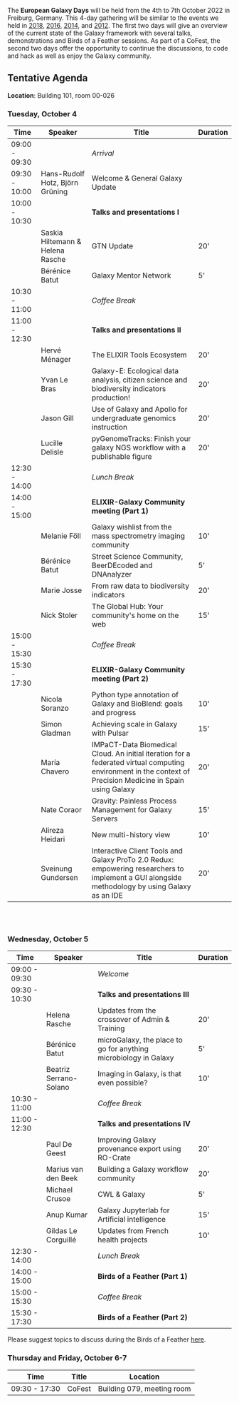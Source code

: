 The **European Galaxy Days** will be held from the 4th to 7th October 2022 in Freiburg, Germany. This 4-day gathering will be similar to the events we held in [2018](https://galaxyproject.org/events/2018-europe-dev/), [2016](https://galaxyproject.org//events/sg2016/), [2014](https://galaxyproject.org//events/sg2014/), and [2012](https://galaxyproject.org//events/switzerland2012/). The first two days will give an overview of the current state of the Galaxy framework with several talks, demonstrations and Birds of a Feather sessions. As part of a CoFest, the second two days offer the opportunity to continue the discussions, to code and hack as well as enjoy the Galaxy community.

## Tentative Agenda

**Location**: Building 101, room 00-026
### Tuesday, October 4


| Time |  Speaker  |  Title  |  Duration |
| ---- |  -------- |  ------ |  -------   |
| 09:00 - 09:30 |  | *Arrival*  |   |
| 09:30 - 10:00 | Hans-Rudolf Hotz, Björn Grüning | Welcome & General Galaxy Update |
| 10:00 - 10:30 |   | **Talks and presentations I** |  |
|               | Saskia Hiltemann & Helena Rasche | GTN Update | 20' |
|               | Bérénice Batut | Galaxy Mentor Network | 5' |
| 10:30 - 11:00 |   | *Coffee Break*   |   |
| 11:00 - 12:30 |   | **Talks and presentations II** |   |
|               | Hervé Ménager | ​The ELIXIR Tools Ecosystem | 20' |
|               | Yvan Le Bras | Galaxy-E: Ecological data analysis, citizen science and biodiversity indicators production! | 20' |
|               | Jason Gill | Use of Galaxy and Apollo for undergraduate genomics instruction | 20' |
|               | Lucille Delisle | pyGenomeTracks: Finish your galaxy NGS workflow with a publishable figure | 20' |
| 12:30 - 14:00 |   | *Lunch Break*  |  |
| 14:00 - 15:00 |   | **ELIXIR-Galaxy Community meeting (Part 1)**  |   |
|               | Melanie Föll | Galaxy wishlist from the mass spectrometry imaging community | 10' |
|               | Bérénice Batut | Street Science Community, BeerDEcoded and DNAnalyzer | 5' |
|               | Marie Josse | From raw data to biodiversity indicators | 20' |
|               | Nick	Stoler | ​The Global Hub: Your community's home on the web | 15' |
| 15:00 - 15:30 |   | *Coffee Break*  |    |
| 15:30 - 17:30 |   | **ELIXIR-Galaxy Community meeting (Part 2)**  |   |
|               | Nicola Soranzo | Python type annotation of Galaxy and BioBlend: goals and progress | 10' |
|               | Simon	Gladman | Achieving scale in Galaxy with Pulsar | 15' |
|               | María	Chavero | IMPaCT-Data Biomedical Cloud. An initial iteration for a federated virtual computing environment in the context of Precision Medicine in Spain using Galaxy | 20' |
|               | Nate	Coraor | Gravity: Painless Process Management for Galaxy Servers | 15' |
|               | Alireza Heidari | New multi-history view | 10' |
|               | Sveinung	Gundersen | Interactive Client Tools and Galaxy ProTo 2.0 Redux: empowering researchers to implement a GUI alongside methodology by using Galaxy as an IDE | 20' |

<br><br>
### Wednesday, October 5

| Time |  Speaker  |  Title  |  Duration  |
| ---- | -------- | ------ | ------- |
| 09:00 - 09:30 |   | *Welcome*  |   |
| 09:30 - 10:30 |   | **Talks and presentations III**   |  |
|               | Helena Rasche | Updates from the crossover of Admin & Training | 20' |
|               | Bérénice Batut | ​microGalaxy, the place to go for anything microbiology in Galaxy | 5' |
|               | Beatriz Serrano-Solano | Imaging in Galaxy, is that even possible? | 10' |
| 10:30 - 11:00 |   | *Coffee Break* |   |
| 11:00 - 12:30 |   | **Talks and presentations IV**  |   |
|               | Paul De Geest | Improving Galaxy provenance export using RO-Crate | 20' |
|               | Marius van den Beek | Building a Galaxy workflow community | 20' |
|               | Michael Crusoe | CWL & Galaxy | 5' |
|               | Anup Kumar | Galaxy Jupyterlab for Artificial intelligence | 15' |
|               | Gildas Le Corguillé | Updates from French health projects | 10' |
| 12:30 - 14:00 |   | *Lunch Break*  |   | 
| 14:00 - 15:00 |   | **Birds of a Feather (Part 1)**  |   |
| 15:00 - 15:30 |   | *Coffee Break*  |    |
| 15:30 - 17:30 |   | **Birds of a Feather (Part 2)**  |   |

Please suggest topics to discuss during the Birds of a Feather [here](https://docs.google.com/document/d/1ucZb4868ZYQqK7RdyhPwXPoyfFgKuaNz39-ZHXxqa2Q/edit).

### Thursday and Friday, October 6-7


| Time |  Title  |  Location  |
| ---- | ------ | ------- |
| 09:30 - 17:30 | CoFest   | Building 079, meeting room |
